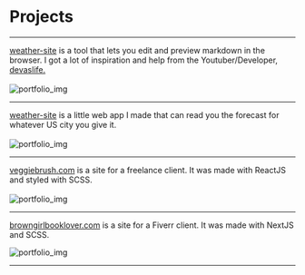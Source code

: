 # Projects

---

[weather-site](https://markdown-editor-seven.vercel.app/) is a tool that lets you edit and preview markdown in the browser. I got a lot of
inspiration and help from the Youtuber/Developer, [devaslife.](https://www.youtube.com/c/devaslife)
\
\
![portfolio_img](/portfolio_imgs/me.webp)

---

[weather-site](https://weather-site-ten.vercel.app/) is a little web app I made that can read you the forecast for whatever US city you give it.
\
\
![portfolio_img](/portfolio_imgs/ws.webp)

---

[veggiebrush.com](https://veggiebrush.com) is a site for a freelance client. It was made with ReactJS and styled with SCSS.
\
\
![portfolio_img](/portfolio_imgs/vb.webp)

---

[browngirlbooklover.com](https://browngirlbooklover.com) is a site for a Fiverr client. It was made with NextJS and SCSS.

![portfolio_img](/portfolio_imgs/bgbl.webp)

---
